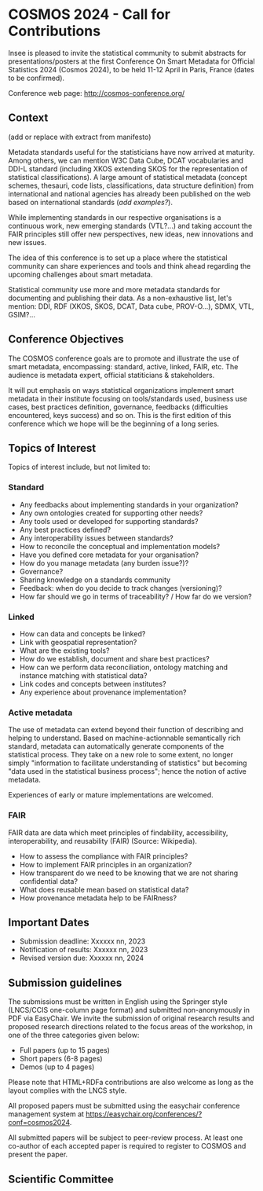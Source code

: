 # COSMOS 2024 - Call for Contributions

Insee is pleased to invite the statistical community to submit abstracts for presentations/posters at the first Conference On Smart Metadata for Official Statistics 2024 (Cosmos 2024), to be held 11-12 April in Paris, France (dates to be confirmed).

Conference web page: http://cosmos-conference.org/

## Context

(add or replace with extract from manifesto)

Metadata standards useful for the statisticians have now arrived at maturity. Among others, we can mention W3C Data Cube, DCAT vocabularies and DDI-L standard (including XKOS extending SKOS for the representation of statistical classifications). A large amount of statistical metadata (concept schemes, thesauri, code lists, classifications, data structure definition) from international and national agencies has already been published on the web based on international standards (*add examples?*).

While implementing standards in our respective organisations is a continuous work, new emerging standards (VTL?...) and taking account the FAIR principles still offer new perspectives, new ideas, new innovations and new issues.

The idea of this conference is to set up a place where the statistical community can share experiences and tools and think ahead regarding the upcoming challenges about smart metadata.

Statistical community use more and more metadata standards for documenting and publishing their data. As a non-exhaustive list, let's mention: DDI, RDF (XKOS, SKOS, DCAT, Data cube, PROV-O...), SDMX, VTL, GSIM?...


## Conference Objectives

The COSMOS conference goals are to promote and illustrate the use of smart metadata, encompassing: standard, active, linked, FAIR, etc. 
The audience is metadata expert, official statiticians & stakeholders.

It will put emphasis on ways statistical organizations implement smart metadata in their institute focusing on tools/standards used, business use cases, best practices definition, governance, feedbacks (difficulties encountered, keys success) and so on. This is the first edition of this conference which we hope will be the beginning of a long series.


## Topics of Interest

Topics of interest include, but not limited to:

### Standard

- Any feedbacks about implementing standards in your organization?
- Any own ontologies created for supporting other needs?
- Any tools used or developed for supporting standards?
- Any best practices defined?
- Any interoperability issues between standards?
- How to reconcile the conceptual and implementation models?
- Have you defined core metadata for your organisation?
- How do you manage metadata (any burden issue?)?
- Governance?
- Sharing knowledge on a standards community
- Feedback: when do you decide to track changes (versioning)?
- How far should we go in terms of traceability? / How far do we version?

### Linked

- How can data and concepts be linked?
- Link with geospatial representation?
- What are the existing tools?
- How do we establish, document and share best practices?
- How can we perform data reconciliation, ontology matching and instance matching with statistical data?
- Link codes and concepts between institutes?
- Any experience about provenance implementation?

### Active metadata

The use of metadata can extend beyond their function of describing and helping to understand. Based on machine-actionnable semantically rich standard, metadata can automatically generate components of the statistical process. They take on a new role to some extent, no longer simply "information to facilitate understanding of statistics" but becoming "data used in the statistical business process"; hence the notion of active metadata.

Experiences of early or mature implementations are welcomed.

### FAIR

FAIR data are data which meet principles of findability, accessibility, interoperability, and reusability (FAIR) (Source: Wikipedia).
- How to assess the compliance with FAIR principles?
- How to implement FAIR principles in an organization?
- How transparent do we need to be knowing that we are not sharing confidential data?
- What does reusable mean based on statistical data?
- How provenance metadata help to be FAIRness?


## Important Dates

- Submission deadline: Xxxxxx nn, 2023
- Notification of results: Xxxxxx nn, 2023
- Revised version due: Xxxxxx nn, 2024


## Submission guidelines

The submissions must be written in English using the Springer style (LNCS/CCIS one-column page format) and submitted non-anonymously in PDF via EasyChair. We invite the submission of original research results and proposed research directions related to the focus areas of the workshop, in one of the three categories given below:

- Full papers (up to 15 pages)
- Short papers (6-8 pages)
- Demos (up to 4 pages)

Please note that HTML+RDFa contributions are also welcome as long as the layout complies with the LNCS style.

All proposed papers must be submitted using the easychair conference management system at https://easychair.org/conferences/?conf=cosmos2024.

All submitted papers will be subject to peer-review process. At least one co-author of each accepted paper is required to register to COSMOS and present the paper.


## Scientific Committee

